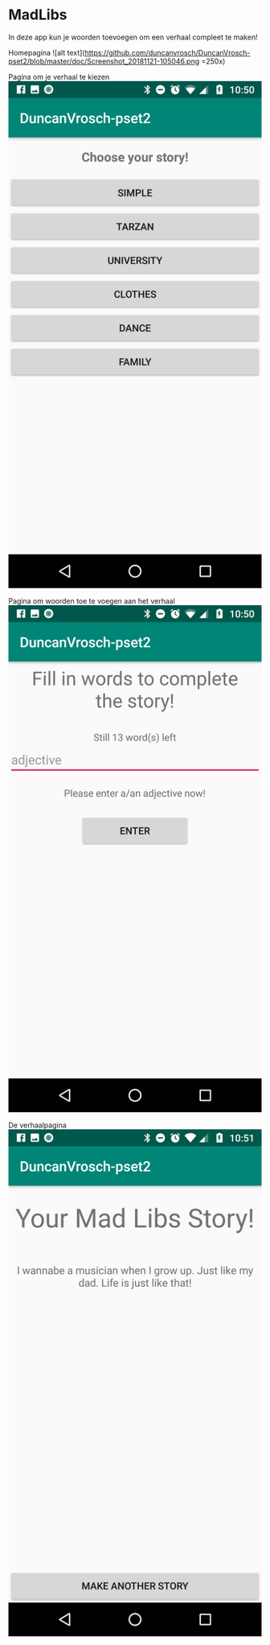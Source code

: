# MadLibs

In deze app kun je woorden toevoegen om een verhaal compleet te maken!

Homepagina
![alt text](https://github.com/duncanvrosch/DuncanVrosch-pset2/blob/master/doc/Screenshot_20181121-105046.png =250x)

Pagina om je verhaal te kiezen
![alt text](https://github.com/duncanvrosch/DuncanVrosch-pset2/blob/master/doc/Screenshot_20181121-105050.png)

Pagina om woorden toe te voegen aan het verhaal
![alt text](https://github.com/duncanvrosch/DuncanVrosch-pset2/blob/master/doc/Screenshot_20181121-105058.png)

De verhaalpagina
![alt text](https://github.com/duncanvrosch/DuncanVrosch-pset2/blob/master/doc/Screenshot_20181121-105149.png)
